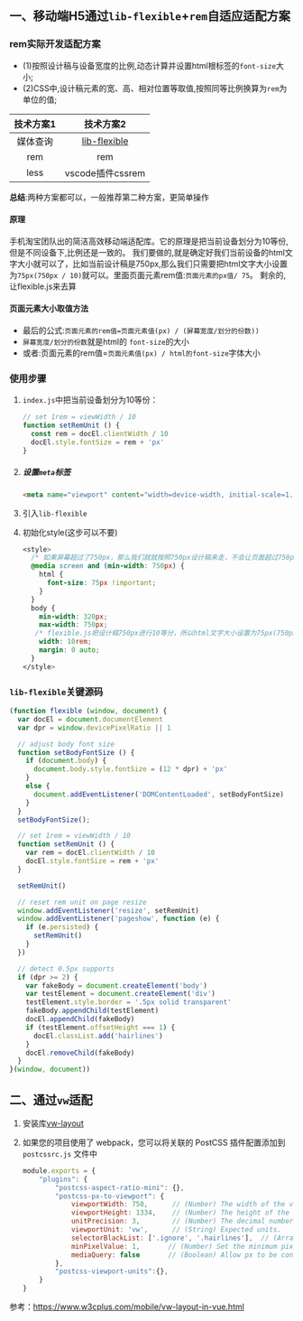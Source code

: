 ## 一、移动端H5通过`lib-flexible`+`rem`自适应适配方案

### rem实际开发适配方案

- (1)按照设计稿与设备宽度的比例,动态计算并设置html根标签的`font-size`大小;
- (2)CSS中,设计稿元素的宽、高、相对位置等取值,按照同等比例换算为`rem`为单位的值;

| 技术方案1 |                          技术方案2                           |
| :-------: | :----------------------------------------------------------: |
| 媒体查询  | [lib-flexible](https://links.jianshu.com/go?to=https%3A%2F%2Fgithub.com%2Famfe%2Flib-flexible) |
|    rem    |                             rem                              |
|   less    |                       vscode插件cssrem                       |

**总结**:两种方案都可以，一般推荐第二种方案，更简单操作

#### 原理

手机淘宝团队出的简洁高效移动端适配库。它的原理是把当前设备划分为10等份,但是不同设备下,比例还是一致的。
 我们要做的,就是确定好我们当前设备的html文字大小就可以了，比如当前设计稿是750px,那么我们只需要把html文字大小设置为`75px(750px / 10)`就可以。里面页面元素rem值:`页面元素的px值/ 75`。 剩余的,让flexible.js来去算

#### 页面元素大小取值方法

* 最后的公式:`页面元素的rem值=页面元素值(px) / (屏幕宽度/划分的份数))`
* `屏幕宽度/划分的份数`就是html的 `font-size`的大小
* 或者:页面元素的rem值=`页面元素值(px) / html的font-size`字体大小

### 使用步骤

1. `index.js`中把当前设备划分为10等份：

   ```js
   // set 1rem = viewWidth / 10
   function setRemUnit () {
     const rem = docEl.clientWidth / 10
     docEl.style.fontSize = rem + 'px'
   }
   ```

2. ##### 设置`meta`标签

   ```html
   <meta name="viewport" content="width=device-width, initial-scale=1.0, maximum-scale=1.0, minimum-scale=1.0, user-scalable=no">
   ```

3. 引入`lib-flexible`

4. 初始化style(这步可以不要)

   ```css
   <style>
     /* 如果屏幕超过了750px，那么我们就就按照750px设计稿来走，不会让页面超过750px ,使用媒体查询来设置*/
     @media screen and (min-width: 750px) {
       html {
         font-size: 75px !important;
       }
     }
     body {
       min-width: 320px;
       max-width: 750px;
      /* flexible.js把设计稿750px进行10等分，所以html文字大小设置为75px(750px/ 10)，页面元素rem值:页面元素的px值/ 75(750px/75)*/
       width: 10rem;
       margin: 0 auto;
     }
   </style>
   ```

### `lib-flexible`关键源码

```js
(function flexible (window, document) {
  var docEl = document.documentElement
  var dpr = window.devicePixelRatio || 1

  // adjust body font size
  function setBodyFontSize () {
    if (document.body) {
      document.body.style.fontSize = (12 * dpr) + 'px'
    }
    else {
      document.addEventListener('DOMContentLoaded', setBodyFontSize)
    }
  }
  setBodyFontSize();

  // set 1rem = viewWidth / 10
  function setRemUnit () {
    var rem = docEl.clientWidth / 10
    docEl.style.fontSize = rem + 'px'
  }

  setRemUnit()

  // reset rem unit on page resize
  window.addEventListener('resize', setRemUnit)
  window.addEventListener('pageshow', function (e) {
    if (e.persisted) {
      setRemUnit()
    }
  })

  // detect 0.5px supports
  if (dpr >= 2) {
    var fakeBody = document.createElement('body')
    var testElement = document.createElement('div')
    testElement.style.border = '.5px solid transparent'
    fakeBody.appendChild(testElement)
    docEl.appendChild(fakeBody)
    if (testElement.offsetHeight === 1) {
      docEl.classList.add('hairlines')
    }
    docEl.removeChild(fakeBody)
  }
}(window, document))
```

## 二、通过`vw`适配

1. 安装库[vw-layout](https://github.com/airen/vw-layout)

2. 如果您的项目使用了 webpack，您可以将关联的 PostCSS 插件配置添加到 `postcssrc.js` 文件中

   ```js
   module.exports = {
       "plugins": {
           "postcss-aspect-ratio-mini": {}, 
           "postcss-px-to-viewport": {
               viewportWidth: 750,      // (Number) The width of the viewport.
               viewportHeight: 1334,    // (Number) The height of the viewport.
               unitPrecision: 3,        // (Number) The decimal numbers to allow the REM units to grow to.
               viewportUnit: 'vw',      // (String) Expected units.
               selectorBlackList: ['.ignore', '.hairlines'],  // (Array) The selectors to ignore and leave as px.
               minPixelValue: 1,       // (Number) Set the minimum pixel value to replace.
               mediaQuery: false       // (Boolean) Allow px to be converted in media queries.
           }, 
           "postcss-viewport-units":{},
       }
   }
   ```

参考：https://www.w3cplus.com/mobile/vw-layout-in-vue.html